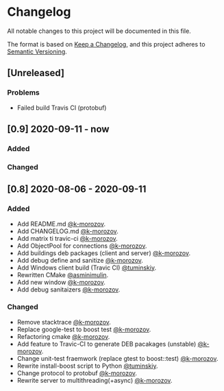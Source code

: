 # Changelog

All notable changes to this project will be documented in this file.

The format is based on [Keep a Changelog](https://keepachangelog.com/en/1.0.0/),
and this project adheres to [Semantic Versioning](https://semver.org/spec/v2.0.0.html).

## [Unreleased]

### Problems

- Failed build Travis CI (protobuf)

## [0.9] 2020-09-11 - now

### Added

### Changed


## [0.8] 2020-08-06 - 2020-09-11

### Added

- Add README.md [@k-morozov](https://github.com/k-morozov).
- Add CHANGELOG.md [@k-morozov](https://github.com/k-morozov).
- Add matrix ti travic-ci [@k-morozov](https://github.com/k-morozov).
- Add ObjectPool for connections [@k-morozov](https://github.com/k-morozov).
- Add buildings deb packages (client and server) [@k-morozov](https://github.com/k-morozov).
- Add debug define and sanitize [@k-morozov](https://github.com/k-morozov).
- Add Windows client build (Travic CI) [@tuminskiy](https://github.com/tuminskiy).
- Rewritten CMake [@asminimulin](https://github.com/asminimulin).
- Add new window [@k-morozov](https://github.com/k-morozov).
- Add debug sanitaizers [@k-morozov](https://github.com/k-morozov).

### Changed
- Remove stacktrace [@k-morozov](https://github.com/k-morozov).
- Replace google-test to boost test [@k-morozov](https://github.com/k-morozov).
- Refactoring cmake [@k-morozov](https://github.com/k-morozov).
- Add feature to Travic-CI to generate DEB pacakages (unstable) [@k-morozov](https://github.com/k-morozov).
- Change unit-test fraemwork (replace gtest to boost::test) [@k-morozov](https://github.com/k-morozov).
- Rewrite install-boost script to Python [@tuminskiy](https://github.com/tuminskiy).
- Change protocol to protobuf [@k-morozov](https://github.com/k-morozov).
- Rewrite server to multithreading(+async) [@k-morozov](https://github.com/k-morozov).
